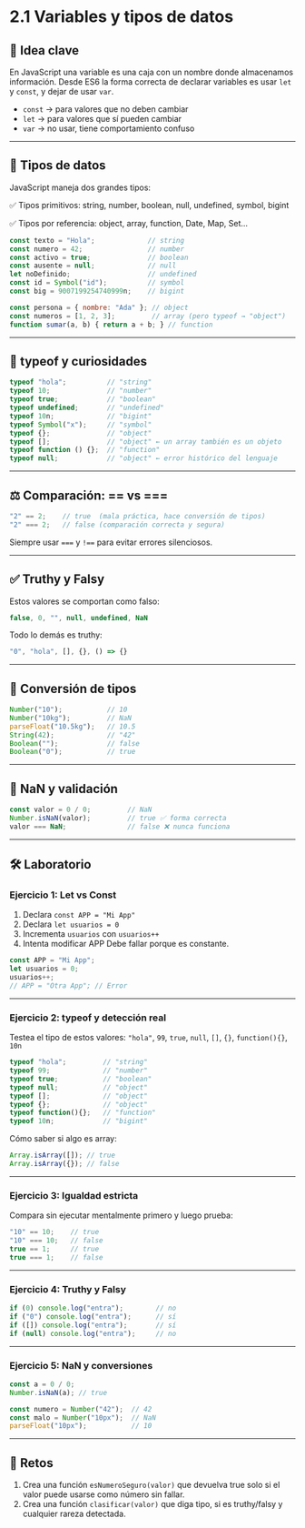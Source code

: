 # 2.1 Variables y tipos de datos

## 🧠 Idea clave

En JavaScript una variable es una caja con un nombre donde almacenamos información. Desde ES6 la forma correcta de declarar variables es usar `let` y `const`, y dejar de usar `var`.

* `const` → para valores que no deben cambiar
* `let` → para valores que sí pueden cambiar
* `var` → no usar, tiene comportamiento confuso

---

## 🧱 Tipos de datos

JavaScript maneja dos grandes tipos:

✅ Tipos primitivos:
string, number, boolean, null, undefined, symbol, bigint

✅ Tipos por referencia:
object, array, function, Date, Map, Set…

```js
const texto = "Hola";             // string
const numero = 42;                // number
const activo = true;              // boolean
const ausente = null;             // null
let noDefinido;                   // undefined
const id = Symbol("id");          // symbol
const big = 9007199254740999n;    // bigint
```

```js
const persona = { nombre: "Ada" }; // object
const numeros = [1, 2, 3];         // array (pero typeof → "object")
function sumar(a, b) { return a + b; } // function
```

---

## 🔎 typeof y curiosidades

```js
typeof "hola";          // "string"
typeof 10;              // "number"
typeof true;            // "boolean"
typeof undefined;       // "undefined"
typeof 10n;             // "bigint"
typeof Symbol("x");     // "symbol"
typeof {};              // "object"
typeof [];              // "object" ← un array también es un objeto
typeof function () {};  // "function"
typeof null;            // "object" ← error histórico del lenguaje
```

---

## ⚖️ Comparación: == vs ===

```js
"2" == 2;    // true  (mala práctica, hace conversión de tipos)
"2" === 2;   // false (comparación correcta y segura)
```

Siempre usar `===` y `!==` para evitar errores silenciosos.

---

## ✅ Truthy y Falsy

Estos valores se comportan como falso:

```js
false, 0, "", null, undefined, NaN
```

Todo lo demás es truthy:

```js
"0", "hola", [], {}, () => {}
```

---

## 🔄 Conversión de tipos

```js
Number("10");           // 10
Number("10kg");         // NaN
parseFloat("10.5kg");   // 10.5
String(42);             // "42"
Boolean("");            // false
Boolean("0");           // true
```

---

## 🧪 NaN y validación

```js
const valor = 0 / 0;         // NaN
Number.isNaN(valor);         // true ✅ forma correcta
valor === NaN;               // false ❌ nunca funciona
```

---

## 🛠 Laboratorio

### Ejercicio 1: Let vs Const

1. Declara `const APP = "Mi App"`
2. Declara `let usuarios = 0`
3. Incrementa `usuarios` con `usuarios++`
4. Intenta modificar APP
   Debe fallar porque es constante.

```js
const APP = "Mi App";
let usuarios = 0;
usuarios++;
// APP = "Otra App"; // Error
```

---

### Ejercicio 2: typeof y detección real

Testea el tipo de estos valores: `"hola"`, `99`, `true`, `null`, `[]`, `{}`, `function(){}`, `10n`

```js
typeof "hola";         // "string"
typeof 99;             // "number"
typeof true;           // "boolean"
typeof null;           // "object"
typeof [];             // "object"
typeof {};             // "object"
typeof function(){};   // "function"
typeof 10n;            // "bigint"
```

Cómo saber si algo es array:

```js
Array.isArray([]); // true
Array.isArray({}); // false
```

---

### Ejercicio 3: Igualdad estricta

Compara sin ejecutar mentalmente primero y luego prueba:

```js
"10" == 10;    // true
"10" === 10;   // false
true == 1;     // true
true === 1;    // false
```

---

### Ejercicio 4: Truthy y Falsy

```js
if (0) console.log("entra");        // no
if ("0") console.log("entra");      // sí
if ([]) console.log("entra");       // sí
if (null) console.log("entra");     // no
```

---

### Ejercicio 5: NaN y conversiones

```js
const a = 0 / 0;
Number.isNaN(a); // true

const numero = Number("42");  // 42
const malo = Number("10px");  // NaN
parseFloat("10px");           // 10
```

---

## 🚀 Retos

1. Crea una función `esNumeroSeguro(valor)` que devuelva true solo si el valor puede usarse como número sin fallar.
2. Crea una función `clasificar(valor)` que diga tipo, si es truthy/falsy y cualquier rareza detectada.